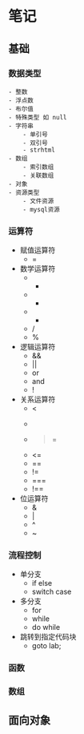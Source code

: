 # 笔记

## 基础
### 数据类型
	- 整数
	- 浮点数
	- 布尔值
	- 特殊类型 如 null
	- 字符串
		- 单引号
		- 双引号
		- strhtml
	- 数组
		- 索引数组
		- 关联数组
	- 对象
	- 资源类型
		- 文件资源
		- mysql资源
### 运算符
- 赋值运算符
	- =
- 数学运算符
	- +
	- -
	- *
	- /
	- %
- 逻辑运算符
	- &&
	- ||
	- or
	- and
	- !
- 关系运算符
	- <
	- > 
	- >=
	- <=
	- ==
	- !=
	- ===
	- !==
- 位运算符
	- &
	- |
	- ^
	- ~

### 流程控制
- 单分支
	- if else
	- switch case
- 多分支
	- for
	- while
	- do while
- 跳转到指定代码块
	- goto lab;

### 函数

### 数组


## 面向对象